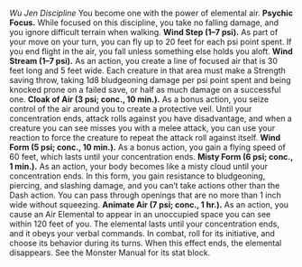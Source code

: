 *Wu Jen Discipline*
You become one with the power of elemental air.
**Psychic Focus.** While focused on this discipline, you take no falling damage, and you ignore difficult terrain when walking.
**Wind Step (1–7 psi).** As part of your move on your turn, you can fly up to 20 feet for each psi point spent. If you end flight in the air, you fall unless something else holds you aloft.
**Wind Stream (1–7 psi).** As an action, you create a line of focused air that is 30 feet long and 5 feet wide. Each creature in that area must make a Strength saving throw, taking 1d8 bludgeoning damage per psi point spent and being knocked prone on a failed save, or half as much damage on a successful one.
**Cloak of Air (3 psi; conc., 10 min.).** As a bonus action, you seize control of the air around you to create a protective veil. Until your concentration ends, attack rolls against you have disadvantage, and when a creature you can see misses you with a melee attack, you can use your reaction to force the creature to repeat the attack roll against itself.
**Wind Form (5 psi; conc., 10 min.).** As a bonus action, you gain a flying speed of 60 feet, which lasts until your concentration ends.
**Misty Form (6 psi; conc., 1 min.).** As an action, your body becomes like a misty cloud until your concentration ends. In this form, you gain resistance to bludgeoning, piercing, and slashing damage, and you can’t take actions other than the Dash action. You can pass through openings that are no more than 1 inch wide without squeezing.
**Animate Air (7 psi; conc., 1 hr.).** As an action, you cause an Air Elemental to appear in an unoccupied space you can see within 120 feet of you. The elemental lasts until your concentration ends, and it obeys your verbal commands. In combat, roll for its initiative, and choose its behavior during its turns. When this effect ends, the elemental disappears. See the Monster Manual for its stat block.